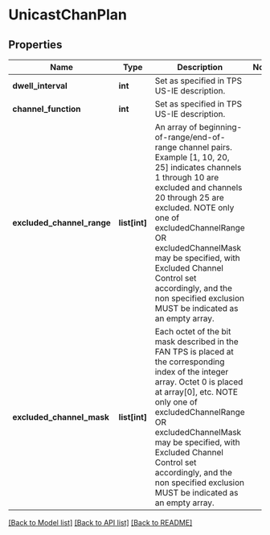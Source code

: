 # UnicastChanPlan

## Properties
Name | Type | Description | Notes
------------ | ------------- | ------------- | -------------
**dwell_interval** | **int** | Set as specified in TPS US-IE description. | 
**channel_function** | **int** | Set as specified in TPS US-IE description. | 
**excluded_channel_range** | **list[int]** | An array of beginning-of-range/end-of-range channel pairs. Example [1, 10, 20, 25] indicates channels 1 through 10 are excluded and channels 20 through 25 are excluded. NOTE only one of excludedChannelRange OR excludedChannelMask may be specified, with Excluded Channel Control set accordingly, and the non specified exclusion MUST be indicated as an empty array. | 
**excluded_channel_mask** | **list[int]** | Each octet of the bit mask described in the FAN TPS is placed at the corresponding index of the integer array.  Octet 0 is placed at array[0], etc.  NOTE only one of excludedChannelRange OR excludedChannelMask may be specified, with Excluded Channel Control set accordingly, and the non specified exclusion MUST be indicated as an empty array. | 

[[Back to Model list]](../README.md#documentation-for-models) [[Back to API list]](../README.md#documentation-for-api-endpoints) [[Back to README]](../README.md)


